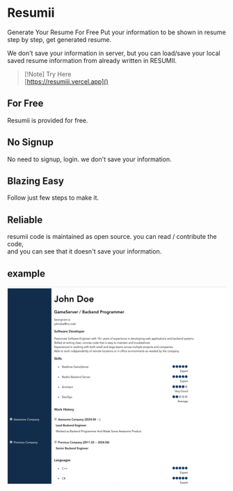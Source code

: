 # Resumii

Generate Your Resume For Free
Put your information to be shown in resume step by step, get generated resume.

We don't save your information in server, but you can load/save your local saved resume information from already written in RESUMII.

> [!Note] Try Here  
> [https://resumiii.vercel.app]()

## For Free

Resumii is provided for free.

## No Signup

No need to signup, login. we don't save your information.

## Blazing Easy

Follow just few steps to make it.

## Reliable

resumii code is maintained as open source. you can read / contribute the code,  
and you can see that it doesn't save your information.

## example

![](./static/johndoe.png)
